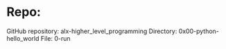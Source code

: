 # Repo:

GitHub repository: alx-higher_level_programming
Directory: 0x00-python-hello_world
File: 0-run
